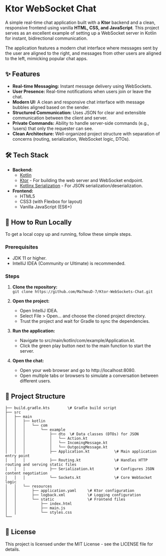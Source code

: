 # **Ktor WebSocket Chat**

A simple real-time chat application built with a **Ktor** backend and a clean, responsive frontend using vanilla **HTML, CSS, and JavaScript**. This project serves as an excellent example of setting up a WebSocket server in Kotlin for instant, bidirectional communication.

The application features a modern chat interface where messages sent by the user are aligned to the right, and messages from other users are aligned to the left, mimicking popular chat apps.

## **✨ Features**

* **Real-time Messaging:** Instant message delivery using WebSockets.  
* **User Presence:** Real-time notifications when users join or leave the chat.  
* **Modern UI:** A clean and responsive chat interface with message bubbles aligned based on the sender.  
* **Structured Communication:** Uses JSON for clear and extensible communication between the client and server.  
* **Private Commands:** Ability to handle server-side commands (e.g., \!users) that only the requester can see.  
* **Clean Architecture:** Well-organized project structure with separation of concerns (routing, serialization, WebSocket logic, DTOs).

## **🛠️ Tech Stack**

* **Backend:**  
  * [Kotlin](https://kotlinlang.org/)  
  * [Ktor](https://ktor.io/) \- For building the web server and WebSocket endpoint.  
  * [Kotlinx Serialization](https://github.com/Kotlin/kotlinx.serialization) \- For JSON serialization/deserialization.  
* **Frontend:**  
  * HTML5  
  * CSS3 (with Flexbox for layout)  
  * Vanilla JavaScript (ES6+)

## **🚀 How to Run Locally**

To get a local copy up and running, follow these simple steps.

### **Prerequisites**

* JDK 11 or higher.  
* IntelliJ IDEA (Community or Ultimate) is recommended.

### **Steps**

1. **Clone the repository:**  
   ``` git clone https://github.com/Ma7mouD-7/Ktor-WebSockets-Chat.git ```

3. **Open the project:**  
   * Open IntelliJ IDEA.  
   * Select File \> Open... and choose the cloned project directory.  
   * Trust the project and wait for Gradle to sync the dependencies.  
4. **Run the application:**  
   * Navigate to src/main/kotlin/com/example/Application.kt.  
   * Click the green play button next to the main function to start the server.  
5. **Open the chat:**  
   * Open your web browser and go to http://localhost:8080.  
   * Open multiple tabs or browsers to simulate a conversation between different users.

## **📂 Project Structure**

```  
├── build.gradle.kts        \# Gradle build script  
├── src  
│   ├── main  
│   │   ├── kotlin  
│   │   │   └── com  
│   │   │       └── example  
│   │   │           ├── dto  \# Data classes (DTOs) for JSON    
│   │   │           │   └── Action.kt  
│   │   │           │   └── IncomingMessage.kt  
│   │   │           │   └── OutgoingMessage.kt         
│   │   │           ├── Application.kt           \# Main application entry point  
│   │   │           ├── Routing.kt               \# Handles HTTP routing and serving static files  
│   │   │           ├── Serialization.kt         \# Configures JSON content negotiation  
│   │   │           └── Sockets.kt               \# Core WebSocket logic  
│   │   └── resources  
│   │       ├── application.yaml     \# Ktor configuration  
│   │       ├── logback.xml          \# Logging configuration  
│   │       └── static               \# Frontend files  
│   │           ├── index.html  
│   │           ├── main.js  
│   │           └── styles.css  
└── 
```

## **📄 License**

This project is licensed under the MIT License \- see the LICENSE file for details.
